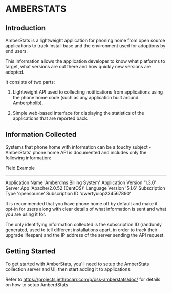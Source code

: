 # AMBERSTATS

## Introduction

AmberStats is a lightweight application for phoning home from open source
applications to track install base and the environment used for adoptions
by end users.

This information allows the application developer to know what platforms to
target, what versions are out there and how quickly new versions are adopted.

It consists of two parts:

1. Lightweight API used to collecting notifications from applications using
   the phone home code (such as any application built around Amberphplib).

2. Simple web-based interface for displaying the statistics of the applications
   that are reported back.


## Information Collected

Systems that phone home with information can be a touchy subject - AmberStats'
phone home API is documented and includes only the following information:

Field                 Example
-----                 -----
Application Name      'Amberdms Billing System'
Application Version   '1.3.0'
Server App            'Apache/2.0.52 (CentOS)'
Language Version      '5.1.6'
Subscription Type     'opensource'
Subscription ID       'qwertyuiop234567890'

It is recommended that you have phone home off by default and make it opt-in
for users along with clear details of what information is sent and what you are
using it for.

The only identifying information collected is the subscription ID (randomly
generated, used to tell different installations apart, in order to track their
upgrade lifespan) and the IP address of the server sending the API request.



## Getting Started

To get started with AmberStats, you'll need to setup the AmberStats collection
server and UI, then start adding it to applications.

Refer to https://projects.jethrocarr.com/p/oss-amberstats/doc/ for details on
how to setup AmberdStats

